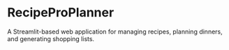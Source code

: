 # RecipeProPlanner
A Streamlit-based web application for managing recipes, planning dinners, and generating shopping lists.
